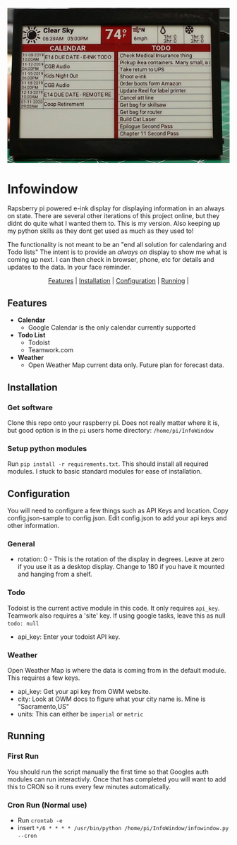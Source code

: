 ![alt text](infowindow.jpg)


# Infowindow
Rapsberry pi powered e-ink display for displaying information in an always on state. There are several other iterations of this project online, but they didnt do quite what I wanted them to. This is my version. Also keeping up my python skills as they dont get used as much as they used to!

The functionality is not meant to be an "end all solution for calendaring and Todo lists" The intent is to provide an *always  on* display to show me what is coming up next. I can then check in browser, phone, etc for details and updates to the data. In your face reminder.
<div align="center">
  <a href="#features">Features</a> |
  <a href="#installation">Installation</a> | 
  <a href="#configuration">Configuration</a> | 
  <a href="#running">Running</a> | 
</div>

## Features
* **Calendar**
  * Google Calendar is the only calendar currently supported
* **Todo List**
  * Todoist
  * Teamwork.com
* **Weather**
  * Open Weather Map current data only. Future plan for forecast data.

## Installation
### Get software
Clone this repo onto your raspberry pi. Does not really matter where it is, but good option is in the `pi` users home directory: `/home/pi/InfoWindow`

### Setup python modules
Run `pip install -r requirements.txt`. This should install all required modules. I stuck to basic standard modules for ease of installation.

## Configuration
You will need to configure a few things such as API Keys and location. Copy config.json-sample to config.json. Edit config.json to add your api keys and other information. 

### General
* rotation: 0 - This is the rotation of the display in degrees. Leave at zero if you use it as a desktop display. Change to 180 if you have it mounted and hanging from a shelf.

### Todo
Todoist is the current active module in this code. It only requires `api_key`. Teamwork also requires a 'site' key. If using google tasks, leave this as null `todo: null`
* api_key: Enter your todoist API key.

### Weather
Open Weather Map is where the data is coming from in the default module. This requires a few keys.
* api_key: Get your api key from OWM website.
* city: Look at OWM docs to figure what your city name is. Mine is "Sacramento,US"
* units: This can either be `imperial` or `metric`


## Running
### First Run
You should run the script manually the first time so that Googles auth modules can run interactivly. Once that has completed you will want to add this to CRON so it runs every few minutes automatically.

### Cron Run (Normal use)
* Run `crontab -e`
* insert `*/6 * * * * /usr/bin/python /home/pi/InfoWindow/infowindow.py --cron` 

